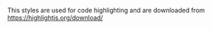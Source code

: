 This styles are used for code highlighting and are downloaded from https://highlightjs.org/download/